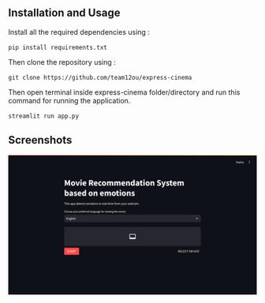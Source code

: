 ## Installation and Usage
Install all the required dependencies using :
```python3
pip install requirements.txt
```

Then clone the repository using :
```git
git clone https://github.com/team12ou/express-cinema
```

Then open terminal inside express-cinema folder/directory and run this command for running the application.
```python3
streamlit run app.py
```
## Screenshots
![image](./images/Screenshot-1.png)

